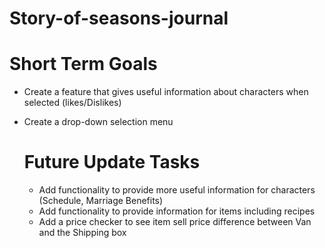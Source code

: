 # Story-of-seasons-journal

  <b><h1>Short Term Goals</b></h1>

- Create a feature that gives useful information about characters when selected (likes/Dislikes)
- Create a drop-down selection menu


  <h1><b>Future Update Tasks</b></h1>

  - Add functionality to provide more useful information for characters (Schedule, Marriage Benefits)
  - Add functionality to provide information for items including recipes
  - Add a price checker to see item sell price difference between Van and the Shipping box
  
